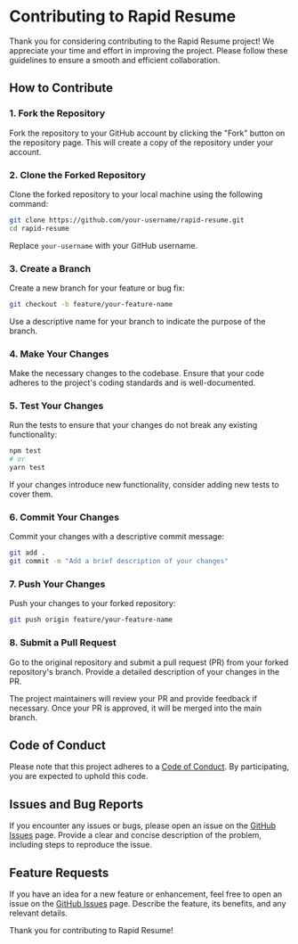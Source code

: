 
# Contributing to Rapid Resume

Thank you for considering contributing to the Rapid Resume project! We appreciate your time and effort in improving the project. Please follow these guidelines to ensure a smooth and efficient collaboration.

## How to Contribute

### 1. Fork the Repository

Fork the repository to your GitHub account by clicking the "Fork" button on the repository page. This will create a copy of the repository under your account.

### 2. Clone the Forked Repository

Clone the forked repository to your local machine using the following command:

```bash
git clone https://github.com/your-username/rapid-resume.git
cd rapid-resume
```

Replace `your-username` with your GitHub username.

### 3. Create a Branch

Create a new branch for your feature or bug fix:

```bash
git checkout -b feature/your-feature-name
```

Use a descriptive name for your branch to indicate the purpose of the branch.

### 4. Make Your Changes

Make the necessary changes to the codebase. Ensure that your code adheres to the project's coding standards and is well-documented.

### 5. Test Your Changes

Run the tests to ensure that your changes do not break any existing functionality:

```bash
npm test
# or
yarn test
```

If your changes introduce new functionality, consider adding new tests to cover them.

### 6. Commit Your Changes

Commit your changes with a descriptive commit message:

```bash
git add .
git commit -m "Add a brief description of your changes"
```

### 7. Push Your Changes

Push your changes to your forked repository:

```bash
git push origin feature/your-feature-name
```

### 8. Submit a Pull Request

Go to the original repository and submit a pull request (PR) from your forked repository's branch. Provide a detailed description of your changes in the PR.

The project maintainers will review your PR and provide feedback if necessary. Once your PR is approved, it will be merged into the main branch.

## Code of Conduct

Please note that this project adheres to a [Code of Conduct](CODE_OF_CONDUCT.md). By participating, you are expected to uphold this code.

## Issues and Bug Reports

If you encounter any issues or bugs, please open an issue on the [GitHub Issues](https://github.com/adrielgama/rapid-resume/issues) page. Provide a clear and concise description of the problem, including steps to reproduce the issue.

## Feature Requests

If you have an idea for a new feature or enhancement, feel free to open an issue on the [GitHub Issues](https://github.com/adrielgama/rapid-resume/issues) page. Describe the feature, its benefits, and any relevant details.

Thank you for contributing to Rapid Resume!
